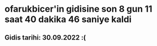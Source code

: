 # ofarukbicer'in gidisine son 8 gun 11 saat 40 dakika 46 saniye kaldi

## Gidis tarihi: 30.09.2022 :(